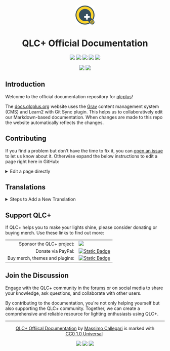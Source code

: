 <p align="center">
<a href="https://www.qlcplus.org/" >
<img src="pages/01.basics/qlcplus.svg" alt="QLC+ Logo" title="qlcplus.png"  height="60" />
</a>
</p>

<h1 align="center">QLC+ Official Documentation</h1>

<p align="center">
    <a href="https://github.com/mcallegari/qlcplus-docs/actions" alt="Workflow">
        <img src="https://github.com/mcallegari/qlcplus-docs/actions/workflows/main.yml/badge.svg" /></a>
    <a href="https://observatory.mozilla.org/analyze/docs.qlcplus.org" alt="Mozilla HTTP Observatory Grade">
        <img src="https://img.shields.io/mozilla-observatory/grade-score/docs.qlcplus.org?publish" /></a>
    <a href="https://digitalbeacon.co/report/docs-qlcplus-org" alt="Beacon">
        <img src="https://img.shields.io/badge/dynamic/json?color=blue&label=Beacon&query=%24.co2&suffix=%20CO%E2%82%82%2Fview&url=https%3A%2F%2Fdigitalbeacon.co%2Fbadge%3Furl%3Dhttps%253A%252F%252Fdocs.qlcplus.org&cacheSeconds=604800" /></a>
    <a href="https://github.com/mcallegari/qlcplus-docs/issues" alt="Issues">
        <img src="https://img.shields.io/github/issues/mcallegari/qlcplus-docs" /></a>
    <a href="http://creativecommons.org/publicdomain/zero/1.0/" alt="License: CC0-1.0">
        <img src="https://img.shields.io/badge/License-CC0_1.0-lightgrey.svg" /></a>
</p>


<p align="center">
    <a href="https://docs.qlcplus.org/" alt="docs.qlcplus.org">
        <img src="https://img.shields.io/badge/View_Online-grey?style=for-the-badge&logo=aiohttp
        " /></a>
    <!-- BEGIN LATEST DOWNLOAD BUTTON -->
    <a href="https://www.qlcplus.org/downloads/4.13.1/QLC+_4.13.1_user_manual.pdf" alt="offline-pdf">
        <img src="https://custom-icon-badges.demolab.com/badge/-Download_PDF-blue?style=for-the-badge&logo=download&logoColor=white" /></a>
    <!-- END LATEST DOWNLOAD BUTTON -->
</p>


## Introduction
Welcome to the official documentation repository for [qlcplus](https://qlcplus.org/)!

The [docs.qlcplus.org](https://docs.qlcplus.org/) website uses the [Grav](https://getgrav.org/) content management system (CMS) and Learn2 with Git Sync plugin. This helps us to collaboratively edit our Markdown-based documentation. When changes are made to this repo the website automatically reflects the changes.

## Contributing

If you find a problem but don't have the time to fix it, you can [open an issue](https://github.com/mcallegari/qlcplus-docs/issues) to let us know about it. Otherwise expand the below instructions to edit a page right here in GitHub:
<details>
<summary>Edit a page directly</summary>

1. Click the ![edit this page](pages/01.basics/edit-this-page.png) link on the page of documentation you wish to improve. You'll be redirected to a preview in the GitHub editor. 
2. Click the pencil icon (Edit this file) on the top right of the preview. 
3. Edit the page
4. Click Commit Changes...
5. Give a quick summary of your proposed improvement through the commit message. The bellow is an example:
![Example commit message](pages/01.basics/commit-message.png)
6. Your changes will be reviewed and merged if they meet our guidelines.

</details>

## Translations
<details>
<summary>Steps to Add a New Translation</summary>

### 1. Prepare the Translation Files
1. Navigate to the [`/pages`](https://github.com/mcallegari/qlcplus-docs/tree/main/pages) directory of the repo.
2. Find the documentation you wish to translate
3. Duplicate the `.md` files (e.g., `chapter.v4.md`) for the new language.
4. Append the language code to the file names using an underscore (e.g., `chapter.v4_es.md`).

### 2. Translate the Content
1. Open the newly created language-specific `.md` files.
2. Replace the content with the translated text

</details>

## Support QLC+
If QLC+ helps you to make your lights shine, please consider donating or buying merch. Use these links to find out more:
<table>
<tr>
<td style="text-align:right">Sponsor the QLC+ project:</td>
<td style="text-align:left"><a href="https://github.com/sponsors/mcallegari"><img src="https://img.shields.io/badge/sponsor-30363D?logo=GitHub-Sponsors&logoColor=#white" /></a></td>
</tr>
<tr>
<td style="text-align:right">Donate via PayPal:</td>
<td style="text-align:left"><a href="https://www.paypal.me/mcallegariqlcplus"><img alt="Static Badge" src="https://img.shields.io/badge/PayPal-blue?logo=paypal">
</a></td>
</tr>
<tr>
<td style="text-align:right">Buy merch, themes and plugins:</td>
<td style="text-align:left"><a href="https://merch.qlcplus.org"><img alt="Static Badge" src="https://img.shields.io/badge/merch.qlcplus.org-d?logoColor=%23FFFFF"></a></td>
</tr>
</tbody>
</table>

## Join the Discussion
Engage with the QLC+ community in the [forums](https://www.qlcplus.org/forum/) or on social media to share your knowledge, ask questions, and collaborate with other users.

By contributing to the documentation, you're not only helping yourself but also supporting the QLC+ community. Together, we can create a comprehensive and reliable resource for lighting enthusiasts using QLC+.

---
<p align="center" xmlns:cc="http://creativecommons.org/ns#" xmlns:dct="http://purl.org/dc/terms/"><a property="dct:title" rel="cc:attributionURL" href="http://docs.qlcplus.org">QLC+ Offiical Documentation</a> by <a rel="cc:attributionURL dct:creator" property="cc:attributionName" href="http://qlcplus.org">Massimo Callegari</a> is marked with <a href="https://creativecommons.org/publicdomain/zero/1.0/?ref=chooser-v1" target="_blank" rel="license noopener noreferrer" style="display:inline-block;">CC0 1.0 Universal<img style="height:22px!important;margin-left:3px;vertical-align:text-bottom;" src="https://mirrors.creativecommons.org/presskit/icons/cc.svg?ref=chooser-v1" alt=""><img style="height:22px!important;margin-left:3px;vertical-align:text-bottom;" src="https://mirrors.creativecommons.org/presskit/icons/zero.svg?ref=chooser-v1" alt=""></a></p>


<p align="center">
    <a href="https://www.instagram.com/qlcplus/" alt="Instagram">
        <img src="https://img.shields.io/badge/Instagram-%23E4405F.svg?style=flat&logo=Instagram&logoColor=white" /></a>
    <a href="https://www.youtube.com/watch?v=I9bccwcYQpM&" alt="YouTube">
        <img src="https://img.shields.io/badge/YouTube-%23FF0000.svg?style=flat&logo=YouTube&logoColor=white" /></a>
    <a href="https://www.facebook.com/qlcplus" alt="Facebook">
        <img src="https://img.shields.io/badge/Facebook-%231877F2.svg?style=flat&logo=Facebook&logoColor=white" /></a>
</p>

<p align="center">
    
</p>
